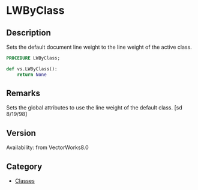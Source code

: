 # LWByClass

## Description
Sets the default document line weight to the line weight of the active class.

```pascal
PROCEDURE LWByClass;
```

```python
def vs.LWByClass():
    return None
```

## Remarks
Sets the global attributes to use the line weight of the default class.
[sd 8/19/98]

## Version
Availability: from VectorWorks8.0

## Category
* [Classes](../Categories/Classes.md)
